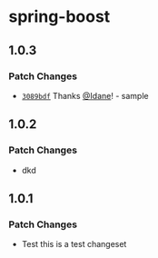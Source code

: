 # spring-boost

## 1.0.3

### Patch Changes

- [`3089bdf`](https://github.com/krud-dev/spring-boost/commit/3089bdf8ca3e17f70bfc5c2f22b0dbebe2a1a176) Thanks [@Idane](https://github.com/Idane)! - sample

## 1.0.2

### Patch Changes

- dkd

## 1.0.1

### Patch Changes

- Test this is a test changeset
